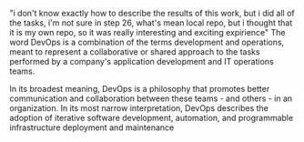 "i don't know exactly how to describe the results of this work, but i did all of the tasks, i'm not sure in step 26, what's mean local repo, but i thought that it is my own repo, so it was really interesting and exciting expirience" 
The word DevOps is a combination of the terms development and operations, meant to represent a collaborative or shared approach to the tasks performed by a company's application development and IT operations teams.

In its broadest meaning, DevOps is a philosophy that promotes better communication and collaboration between these teams - and others - in an organization. In its most narrow interpretation, DevOps describes the adoption of iterative software development, automation, and programmable infrastructure deployment and maintenance